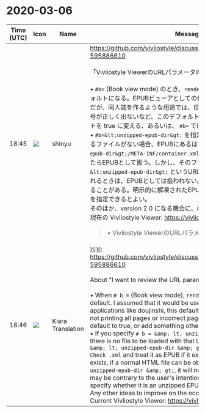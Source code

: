 # 2020-03-06

|Time (UTC)|Icon|Name|Message|
|---|---|---|---|
|18:45|![](https://avatars.slack-edge.com/2018-04-27/354445776386_e258f5ed5ba887b08668_72.jpg)|shinyu|<https://github.com/vivliostyle/discussion/issues/64#issuecomment-595886610><br><br>「Vivliostyle ViewerのURLパラメータの見直しをしたい」について<br><br>• `#b=` (Book view mode) のとき、`renderAllPages=false` が現在はデフォルトになる。EPUBビューアとしての使われ方を想定してそうしたのだが、同人誌を作るような用途では、印刷が全ページ出ない、ページ番号が正しく出ないなど、このデフォルト値は不便である。常にデフォルトを true に変える、あるいは、 `#b=` ではない、別のものを追加する？<br>• `#b=&lt;unzipped-epub-dir&gt;` を指定すると、そのURLでロードされるファイルがない場合、EPUBにあるはずのファイル `&lt;unzipped-epub-dir&gt;/META-INF/container.xml` をチェックして、それが存在したらEPUBとして扱う。しかし、そのファイルがあっても `&lt;unzipped-epub-dir&gt;`  というURLで普通のHTMLファイルが得られるときは、EPUBとしては扱われない。これはユーザーの意図と反することがある。明示的に解凍されたEPUBのディレクトリなのかどうかを指定できるとよい。<br>そのほか、version 2.0 になる機会に、改善するアイデアありますか？<br>現在の Vivliostyle Viewer: <https://vivliostyle.now.sh/><br><blockquote>• Vivliostyle ViewerのURLパラメータの見直しをしたい</blockquote>|
|18:46|![](https://avatars.slack-edge.com/2019-08-21/732685848020_f3f20736795184660348_72.png)|Kiara Translation|🇬🇧: <https://github.com/vivliostyle/discussion/issues/64#issuecomment-595886610><br><br>About "I want to review the URL parameters of Vivliostyle Viewer"<br><br>• When `# b =` (Book view mode), `renderAllPages = false` is now the default. I assumed that it would be used as an EPUB viewer, but for applications like doujinshi, this default value is inconvenient, such as not printing all pages or incorrect page numbers. Always change the default to true, or add something other than `# b =`?<br>• If you specify `# b = &amp; lt; unzipped-epub-dir &amp; gt;`, if there is no file to be loaded with that URL, the file should be in EPUB `&amp; lt; unzipped-epub-dir &amp; gt; / META-INF / container Check .xml` and treat it as EPUB if it exists. However, even if the file exists, if a normal HTML file can be obtained with the URL `&amp; lt; unzipped-epub-dir &amp; gt;`, it will not be treated as EPUB. This may be contrary to the user's intention. It would be nice to be able to specify whether it is an unzipped EPUB directory.<br>Any other ideas to improve on the occasion of version 2.0?<br>Current Vivliostyle Viewer: <https://vivliostyle.now.sh/>|

